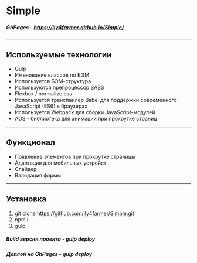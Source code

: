 # Simple
##### GhPages - https://ily4farmer.github.io/Simple/
---
## Используемые технологии
* Gulp
* Именование классов по БЭМ
* Используется БЭМ-структура
* Используются препроцессор SASS
* Flexbox / normalize.css
* Используется транспайлер Babel для поддержки современного JavaScript (ES6) в браузерах
* Используется Webpack для сборки JavaScript-модулей
* AOS - библиотека для анимаций при прокрутке страниц
---
## Функционал
* Появление элементов при прокрутке страницы
* Адаптация для мобильных устройст 
* Слайдер
* Валидация формы
---
## Установка
1. git clone https://github.com/ily4farmer/Simple.git
2. npm i
3. gulp

##### Build версия проекта - gulp deploy
##### Деплой на GhPages - gulp deploy